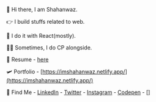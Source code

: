 👋 Hi there, I am Shahanwaz.

👉‍ I build stuffs related to web.

📌 I do it with React(mostly).

👨‍💻 Sometimes, I do CP alongside.

📄 Resume - [here](https://drive.google.com/file/d/1osPGzyTlQyAn6OVT4TLiCQH2T_4GKimt/view?usp=sharing)

🛩️ Portfolio - [https://imshahanwaz.netlify.app/](https://imshahanwaz.netlify.app/)

🔎 Find Me - [LinkedIn](https://www.linkedin.com/in/mshahanwaz) - [Twitter](https://twitter.com/_mshahanwaz) - [Instagram](https://instagram.com/imshahanwaz) - [Codepen](https://codepen.io/mshahanwaz) - []
